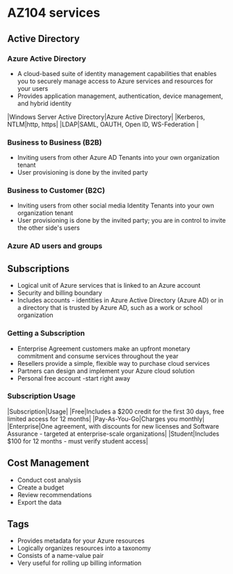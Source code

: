 # AZ104 services

## Active Directory
### Azure Active Directory
* A cloud-based suite of identity management capabilities that enables you to securely manage access to Azure services and resources for your users
* Provides application management, authentication, device management, and hybrid identity

|Windows Server Active Directory|Azure Active Directory|
|Kerberos, NTLM|http, https|
|LDAP|SAML, OAUTH, Open ID, WS-Federation |

### Business to Business (B2B)
* Inviting users from other Azure AD Tenants into your own
organization tenant
* User provisioning is done by the invited party

### Business to Customer (B2C)
* Inviting users from other social media Identity Tenants into your
own organization tenant
* User provisioning is done by the invited party; you are in control
to invite the other side's users

### Azure AD users and groups
## Subscriptions
* Logical unit of Azure services that is linked to an Azure account
* Security and billing boundary
* Includes accounts - identities in Azure Active Directory (Azure AD) or in a directory that is trusted by Azure AD, such as a work or school organization

### Getting a Subscription
* Enterprise Agreement customers make an upfront monetary commitment and consume services throughout the year
* Resellers provide a simple, flexible way to purchase cloud services
* Partners can design and implement your Azure cloud solution
* Personal free account -start right away

### Subscription Usage
|Subscription|Usage|
|Free|Includes a $200 credit for the first 30 days, free limited access for 12 months|
|Pay-As-You-Go|Charges you monthly|
|Enterprise|One agreement, with discounts for new licenses and Software Assurance - targeted at enterprise-scale organizations|
|Student|Includes $100 for 12 months - must verify student access|

## Cost Management
* Conduct cost analysis
* Create a budget
* Review recommendations
* Export the data

## Tags
* Provides metadata for your Azure resources
* Logically organizes resources into a taxonomy
* Consists of a name-value pair
* Very useful for rolling up billing information

